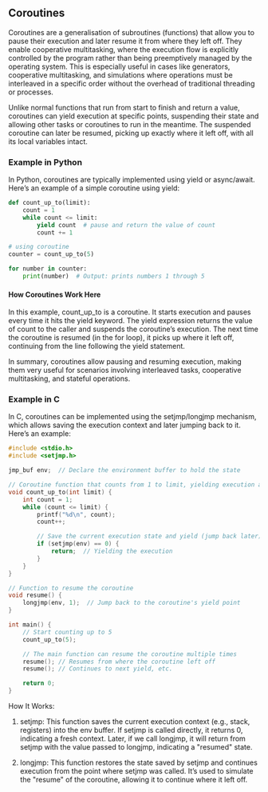 
## Coroutines

Coroutines are a generalisation of subroutines (functions) that allow you to pause
their execution and later resume it from where they left off. They enable cooperative
multitasking, where the execution flow is explicitly controlled by the program rather
than being preemptively managed by the operating system. This is especially useful
in cases like generators, cooperative multitasking, and simulations where operations
must be interleaved in a specific order without the overhead of traditional threading
or processes.

Unlike normal functions that run from start to finish and return a value, coroutines
can yield execution at specific points, suspending their state and allowing other
tasks or coroutines to run in the meantime. The suspended coroutine can later be
resumed, picking up exactly where it left off, with all its local variables intact.


### Example in Python

In Python, coroutines are typically implemented using yield or async/await.
Here’s an example of a simple coroutine using yield:

```python
def count_up_to(limit):
    count = 1
    while count <= limit:
        yield count  # pause and return the value of count
        count += 1

# using coroutine
counter = count_up_to(5)

for number in counter:
    print(number)  # Output: prints numbers 1 through 5
```


#### How Coroutines Work Here

In this example, count_up_to is a coroutine. It starts execution and pauses every time
it hits the yield keyword. The yield expression returns the value of count to the caller
and suspends the coroutine’s execution. The next time the coroutine is resumed (in the
for loop), it picks up where it left off, continuing from the line following the
yield statement.

In summary, coroutines allow pausing and resuming execution, making them very useful
for scenarios involving interleaved tasks, cooperative multitasking, and stateful
operations.



### Example in C

In C, coroutines can be implemented using the setjmp/longjmp mechanism, which allows
saving the execution context and later jumping back to it. Here’s an example:

```c
#include <stdio.h>
#include <setjmp.h>

jmp_buf env;  // Declare the environment buffer to hold the state

// Coroutine function that counts from 1 to limit, yielding execution at each step
void count_up_to(int limit) {
    int count = 1;
    while (count <= limit) {
        printf("%d\n", count);
        count++;

        // Save the current execution state and yield (jump back later)
        if (setjmp(env) == 0) {
            return;  // Yielding the execution
        }
    }
}

// Function to resume the coroutine
void resume() {
    longjmp(env, 1);  // Jump back to the coroutine's yield point
}

int main() {
    // Start counting up to 5
    count_up_to(5);

    // The main function can resume the coroutine multiple times
    resume(); // Resumes from where the coroutine left off
    resume(); // Continues to next yield, etc.

    return 0;
}
```

How It Works:

1. setjmp: This function saves the current execution context (e.g., stack, registers)
   into the env buffer. If setjmp is called directly, it returns 0, indicating a fresh
   context. Later, if we call longjmp, it will return from setjmp with the value passed
   to longjmp, indicating a "resumed" state.

2. longjmp: This function restores the state saved by setjmp and continues execution
   from the point where setjmp was called. It’s used to simulate the "resume" of the
   coroutine, allowing it to continue where it left off.

